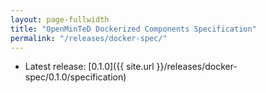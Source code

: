 ```yaml
---
layout: page-fullwidth
title: "OpenMinTeD Dockerized Components Specification"
permalink: "/releases/docker-spec/"
---
```


* Latest release: [0.1.0]({{ site.url }}/releases/docker-spec/0.1.0/specification)
